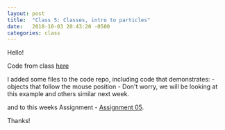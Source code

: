 ```yaml
---
layout: post
title:  "Class 5: Classes, intro to particles"
date:   2018-10-03 20:43:20 -0500
categories: class
---
```


Hello!

Code from class [here](https://github.com/ajbajb/ARTTECH3135-fall2018/tree/master/code_day05)

I added some files to the code repo, including code that demonstrates:
    - objects that follow the mouse position
    - Don't worry, we will be looking at this example and others similar next week.

and to this weeks Assignment - [Assignment 05](https://ajbajb.github.io/ARTTECH3135-fall2018/assignments/05a).

Thanks!
